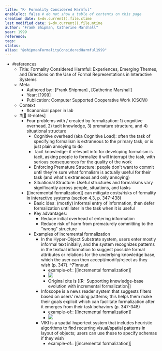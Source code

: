 ```yaml
---
title: "R- Formality Considered Harmful"
enableToc: false # do not show a table of contents on this page
creation date: $=dv.current().file.ctime
last modified date: $=dv.current().file.mtime
author: "Frank Shipman, Catherine Marshall"
year: 1999
reference: 
tags: 
status: 
alias: "@shipmanFormalityConsideredHarmful1999"
---
```


- #references
    - Title: Formality Considered Harmful: Experiences, Emerging Themes, and Directions on the Use of Formal Representations in Interactive Systems
    - Meta
        - Authored by:: [Frank Shipman] ,  [Catherine Marshall]
        - Year: [1999]
        - Publication: Computer Supported Cooperative Work (CSCW)
    - Context
        - #canonical paper in lab
    - #[📝 lit-notes]
        - Four problems with / created by formalization: 1) cognitive overhead, 2) tacit knowledge, 3) premature structure, and 4) situational structure
            - Cognitive overhead (aka Cognitive Load): often the task of specifying formalism is extraneous to the primary task, or is just plain annoying to do
            - Tacit knowledge: if relevant info for developing formalism is tacit, asking people to formalize it will interrupt the task, with serious consequences for the quality of the work
            - Enforcing Premature Structure: people don't want to commit until they're sure what formalism is actually useful for their task (and what's extraneous and only annoying)
            - Situational Structure: Useful structures and formalisms vary significantly across people, situations, and tasks
        - [[incremental formalization]] can mitigate costs/risks of formality in interactive systems (section 4.3, p. 347-438)
            - Basic idea: (mostly) informal entry of information, then defer formalization until later in the task when it is useful
            - Key advantages:
                - Reduce initial overhead of entering information
                - Reduce risk of harm from prematurely committing to the "wrong" structure
            - Examples of incremental formalization
                - In the Hyper-Object Substrate system, users enter mostly informal text initially, and the system recognizes patterns in the textual information to suggest possible formal attributes or relations for the underlying knowledge base, which the user can then accept/modify/reject as they wish (p. 347). ^71nnuud
                    - example-of:: [[incremental formalization]]
                    - ![](https://firebasestorage.googleapis.com/v0/b/firescript-577a2.appspot.com/o/imgs%2Fapp%2Fmegacoglab%2Fnv5jGR2KtA?alt=media&token=7ab4cc41-116f-41d5-a440-d75b3a6d6741)
                    - Original cite is [[R- Supporting knowledge-base evolution with incremental formalization]]
                - Infoscope is a news reader system that suggests filters based on users' reading patterns; this helps them make their goals explicit which can facilitate formalization after it emerges from their task behaviors (p. 347-348)
                    - example-of:: [[incremental formalization]]
                    - ![](https://firebasestorage.googleapis.com/v0/b/firescript-577a2.appspot.com/o/imgs%2Fapp%2Fmegacoglab%2Fts6VgCsUgF?alt=media&token=a90690af-947d-4767-922d-ca32ed3a7282)
                - VIKI is a spatial hypertext system that includes heuristic algorithms to find recurring visual/spatial patterns in layout of objects; users can use these to specify schemas if they wish
                    - example-of:: [[incremental formalization]]
